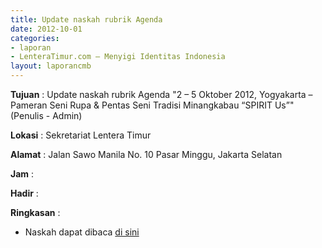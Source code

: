 ```yaml
---
title: Update naskah rubrik Agenda
date: 2012-10-01
categories:
- laporan
- LenteraTimur.com – Menyigi Identitas Indonesia
layout: laporancmb
---
```



**Tujuan** : Update naskah rubrik Agenda "2 – 5 Oktober 2012, Yogyakarta – Pameran Seni Rupa & Pentas Seni Tradisi Minangkabau “SPIRIT Us”" (Penulis - Admin)

**Lokasi** : Sekretariat Lentera Timur 

**Alamat** : Jalan Sawo Manila No. 10 Pasar Minggu, Jakarta Selatan

**Jam** : 

**Hadir** :  


**Ringkasan** : 
* Naskah dapat dibaca [di sini](http://www.lenteratimur.com/2-5-oktober-2012-yogyakarta-pameran-seni-rupa-pentas-seni-tradisi-minangkabau-spirit-us)

